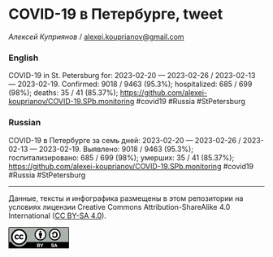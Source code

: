 COVID-19 в Петербурге, tweet
============================

*Алексей Куприянов* /
<a href="mailto:alexei.kouprianov@gmail.com" class="email">alexei.kouprianov@gmail.com</a>

### English

COVID-19 in St. Petersburg for: 2023-02-20 — 2023-02-26 / 2023-02-13 —
2023-02-19. Сonfirmed: 9018 / 9463 (95.3%); hospitalized: 685 / 699
(98%); deaths: 35 / 41 (85.37%);
<a href="https://github.com/alexei-kouprianov/COVID-19.SPb.monitoring" class="uri">https://github.com/alexei-kouprianov/COVID-19.SPb.monitoring</a>
\#covid19 \#Russia \#StPetersburg

### Russian

COVID-19 в Петербурге за семь дней: 2023-02-20 — 2023-02-26 / 2023-02-13
— 2023-02-19. Выявлено: 9018 / 9463 (95.3%); госпитализировано: 685 /
699 (98%); умерших: 35 / 41 (85.37%);
<a href="https://github.com/alexei-kouprianov/COVID-19.SPb.monitoring" class="uri">https://github.com/alexei-kouprianov/COVID-19.SPb.monitoring</a>
\#covid19 \#Russia \#StPetersburg

------------------------------------------------------------------------

Данные, тексты и инфографика размещены в этом репозитории на условиях
лицензии Creative Commons Attribution-ShareAlike 4.0 International ([CC
BY-SA 4.0](https://creativecommons.org/licenses/by-sa/4.0/)).

![](../misc/CC-BY-SA-icon.png "CC-BY-SA")
